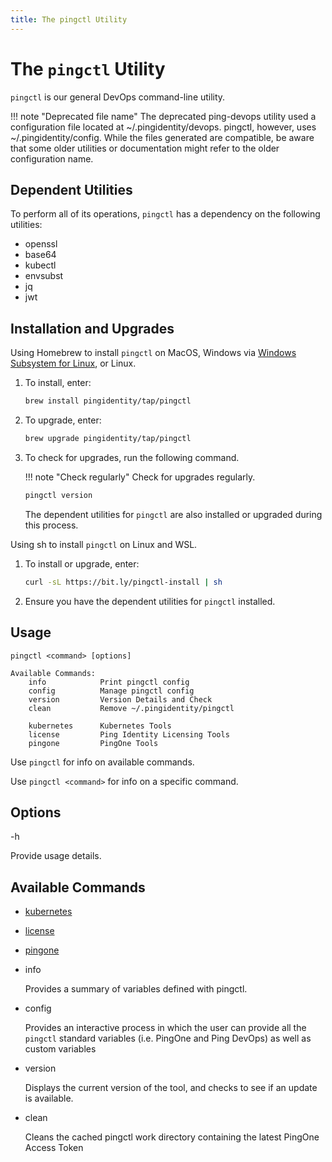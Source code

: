 ```yaml
---
title: The pingctl Utility
---
```

# The `pingctl` Utility

`pingctl` is our general DevOps command-line utility.

!!! note "Deprecated file name"
    The deprecated ping-devops utility used a configuration file located at ~/.pingidentity/devops.  pingctl, however, uses ~/.pingidentity/config.  While the files generated are compatible, be aware that some older utilities or documentation might refer to the older configuration name.

## Dependent Utilities

To perform all of its operations, `pingctl` has a dependency on the following utilities:

* openssl
* base64
* kubectl
* envsubst
* jq
* jwt

## Installation and Upgrades

Using Homebrew to install `pingctl` on MacOS, Windows via [Windows Subsystem for Linux](https://docs.microsoft.com/en-us/windows/wsl/install), or Linux.

1. To install, enter:

    ```sh
    brew install pingidentity/tap/pingctl
    ```

1. To upgrade, enter:

    ```sh
    brew upgrade pingidentity/tap/pingctl
    ```

1. To check for upgrades, run the following command.

    !!! note "Check regularly"
        Check for upgrades regularly.

    ```sh
    pingctl version
    ```

    The dependent utilities for `pingctl` are also installed or upgraded during this process.

Using sh to install `pingctl` on Linux and WSL.

1. To install or upgrade, enter:
    ```sh
    curl -sL https://bit.ly/pingctl-install | sh
    ```

1. Ensure you have the dependent utilities for `pingctl` installed.

## Usage

    pingctl <command> [options]

    Available Commands:
        info            Print pingctl config
        config          Manage pingctl config
        version         Version Details and Check
        clean           Remove ~/.pingidentity/pingctl

        kubernetes      Kubernetes Tools
        license         Ping Identity Licensing Tools
        pingone         PingOne Tools

Use `pingctl` for info on available commands.

Use `pingctl <command>` for info on a specific command.

## Options

   -h

Provide usage details.

## Available Commands

* [kubernetes](commands/kubernetes.md)
* [license](commands/license.md)
* [pingone](commands/pingone.md)
* info

    Provides a summary of variables defined with pingctl.

* config

    Provides an interactive process in which the user can provide all the `pingctl` standard
    variables (i.e. PingOne and Ping DevOps) as well as custom variables

* version

    Displays the current version of the tool, and checks to see if an update is available.

* clean

    Cleans the cached pingctl work directory containing the latest PingOne Access Token
